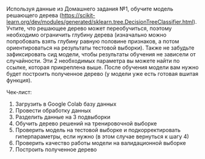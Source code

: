 Используя данные из Домашнего задания №1, обучите модель решающего дерева (https://scikit-learn.org/dev/modules/generated/sklearn.tree.DecisionTreeClassifier.html). Учтите, что решающее дерево может переобучиться, поэтому необходимо ограничить глубину дерева (изначально можно попробовать взять глубину равную половине признаков, а потом ориентироваться на результаты тестовой выборки). Также не забудьте зафиксировать сид модели, чтобы результаты обучения не зависели от случайности. Эти 2 необходимых параметра вы можете найти по ссылке, которая прикреплена выше. После обучения модели вам нужно будет построить полученное дерево (у модели уже есть готовая вшитая функция).

Чек-лист:
1. Загрузить в Google Colab базу данных
2. Провести обработку данных
3. Разделить данные на 3 подвыборки
4. Обучить дерево решений на тренировочной выборке
5. Проверить модель на тестовой выборке и подкорректировать гиперпараметры, если нужно (в этом случае вернуться к шагу 4)
6. Проверить качество работы модели на валидационной выборке
7. Построить полученное дерево

